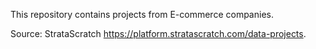 This repository contains projects from E-commerce companies.

Source: StrataScratch https://platform.stratascratch.com/data-projects.
